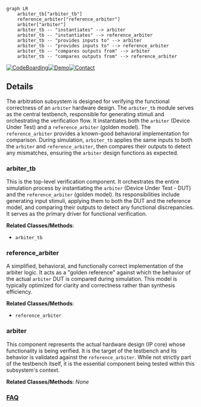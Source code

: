 ```mermaid
graph LR
    arbiter_tb["arbiter_tb"]
    reference_arbiter["reference_arbiter"]
    arbiter["arbiter"]
    arbiter_tb -- "instantiates" --> arbiter
    arbiter_tb -- "instantiates" --> reference_arbiter
    arbiter_tb -- "provides inputs to" --> arbiter
    arbiter_tb -- "provides inputs to" --> reference_arbiter
    arbiter_tb -- "compares outputs from" --> arbiter
    arbiter_tb -- "compares outputs from" --> reference_arbiter
```

[![CodeBoarding](https://img.shields.io/badge/Generated%20by-CodeBoarding-9cf?style=flat-square)](https://github.com/CodeBoarding/GeneratedOnBoardings)[![Demo](https://img.shields.io/badge/Try%20our-Demo-blue?style=flat-square)](https://www.codeboarding.org/demo)[![Contact](https://img.shields.io/badge/Contact%20us%20-%20contact@codeboarding.org-lightgrey?style=flat-square)](mailto:contact@codeboarding.org)

## Details

The arbitration subsystem is designed for verifying the functional correctness of an `arbiter` hardware design. The `arbiter_tb` module serves as the central testbench, responsible for generating stimuli and orchestrating the verification flow. It instantiates both the `arbiter` (Device Under Test) and a `reference_arbiter` (golden model). The `reference_arbiter` provides a known-good behavioral implementation for comparison. During simulation, `arbiter_tb` applies the same inputs to both the `arbiter` and `reference_arbiter`, then compares their outputs to detect any mismatches, ensuring the `arbiter` design functions as expected.

### arbiter_tb
This is the top-level verification component. It orchestrates the entire simulation process by instantiating the `arbiter` (Device Under Test - DUT) and the `reference_arbiter` (golden model). Its responsibilities include generating input stimuli, applying them to both the DUT and the reference model, and comparing their outputs to detect any functional discrepancies. It serves as the primary driver for functional verification.


**Related Classes/Methods**:

- `arbiter_tb`


### reference_arbiter
A simplified, behavioral, and functionally correct implementation of the arbiter logic. It acts as a "golden reference" against which the behavior of the actual `arbiter` DUT is compared during simulation. This model is typically optimized for clarity and correctness rather than synthesis efficiency.


**Related Classes/Methods**:

- `reference_arbiter`


### arbiter
This component represents the actual hardware design (IP core) whose functionality is being verified. It is the target of the testbench and its behavior is validated against the `reference_arbiter`. While not strictly part of the testbench itself, it is the essential component being tested within this subsystem's context.


**Related Classes/Methods**: _None_



### [FAQ](https://github.com/CodeBoarding/GeneratedOnBoardings/tree/main?tab=readme-ov-file#faq)